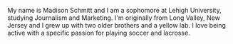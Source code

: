 My name is Madison Schmitt and I am a sophomore at Lehigh University, studying Journalism and Marketing. I'm originally from Long Valley, New Jersey and I grew up with two older brothers and a yellow lab. I love being active with a specific passion for playing soccer and lacrosse.
